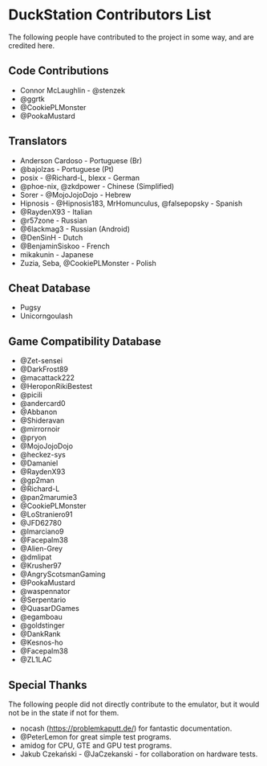 # DuckStation Contributors List
The following people have contributed to the project in some way, and are credited here.

## Code Contributions
- Connor McLaughlin - @stenzek
- @ggrtk
- @CookiePLMonster
- @PookaMustard

## Translators
- Anderson Cardoso - Portuguese (Br)
- @bajolzas - Portuguese (Pt)
- posix - @Richard-L, blexx - German
- @phoe-nix, @zkdpower - Chinese (Simplified)
- Sorer - @MojoJojoDojo - Hebrew
- Hipnosis - @Hipnosis183, MrHomunculus, @falsepopsky - Spanish
- @RaydenX93 - Italian
- @r57zone - Russian
- @6lackmag3 - Russian (Android)
- @DenSinH - Dutch
- @BenjaminSiskoo - French
- mikakunin - Japanese
- Zuzia, Seba, @CookiePLMonster - Polish

## Cheat Database
- Pugsy
- Unicorngoulash

## Game Compatibility Database
 - @Zet-sensei
 - @DarkFrost89
 - @macattack222
 - @HeroponRikiBestest
 - @picili
 - @andercard0
 - @Abbanon
 - @Shideravan
 - @mirrornoir
 - @pryon
 - @MojoJojoDojo
 - @heckez-sys
 - @Damaniel
 - @RaydenX93
 - @gp2man
 - @Richard-L
 - @pan2marumie3
 - @CookiePLMonster
 - @LoStraniero91
 - @JFD62780
 - @lmarciano9
 - @Facepalm38
 - @Alien-Grey
 - @dmlipat
 - @Krusher97
 - @AngryScotsmanGaming
 - @PookaMustard
 - @waspennator
 - @Serpentario
 - @QuasarDGames
 - @egamboau
 - @goldstinger
 - @DankRank
 - @Kesnos-ho
 - @Facepalm38
 - @ZL1LAC

## Special Thanks
The following people did not directly contribute to the emulator, but it would not be in the state if not for them.
 - nocash (https://problemkaputt.de/) for fantastic documentation.
 - @PeterLemon for great simple test programs.
 - amidog for CPU, GTE and GPU test programs.
 - Jakub Czekański - @JaCzekanski - for collaboration on hardware tests.

